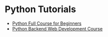 # Python Tutorials

* [Python Full Course for Beginners](python-full-course-for-beginners.md)
* [Python Backend Web Development Course](python-backend-web-development.md)